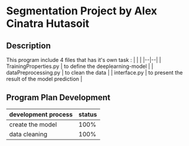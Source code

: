 # Segmentation Project by Alex Cinatra Hutasoit

## Description
This program include 4 files that has it's own task : 
|  |  |
|--|--|
| TrainingProperties.py | to define the deeplearning-model |
| dataPreprocessing.py | to clean the data |
| interface.py | to present the result of the model prediction |

## Program Plan Development
| development process | status |
|--|--|
| create the model | 100% |
| data cleaning | 100% |
